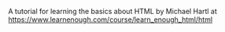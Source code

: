 A tutorial for learning the basics about HTML
by Michael Hartl at https://www.learnenough.com/course/learn_enough_html/html
